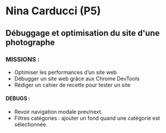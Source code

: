# Nina Carducci (P5)
## Débuggage et optimisation du site d'une photographe

### MISSIONS :
  - Optimiser les performances d’un site web
  - Débugger un site web grâce aux Chrome DevTools
  - Rédiger un cahier de recette pour tester un site

#### DEBUGS :
  - Revoir navigation modale prev/next.
  - Filtres catégories : ajouter un fond quand une catégorie est sélectionnée.
   

